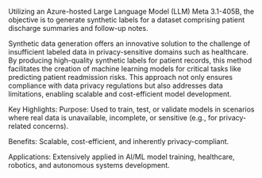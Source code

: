 Utilizing an Azure-hosted Large Language Model (LLM) Meta 3.1-405B, the objective is to generate synthetic labels for a dataset comprising patient discharge summaries and follow-up notes.

Synthetic data generation offers an innovative solution to the challenge of insufficient labeled data in privacy-sensitive domains such as healthcare. By producing high-quality synthetic labels for patient records, this method facilitates the creation of machine learning models for critical tasks like predicting patient readmission risks. This approach not only ensures compliance with data privacy regulations but also addresses data limitations, enabling scalable and cost-efficient model development.

Key Highlights:
Purpose: Used to train, test, or validate models in scenarios where real data is unavailable, incomplete, or sensitive (e.g., for privacy-related concerns).

Benefits: Scalable, cost-efficient, and inherently privacy-compliant.

Applications: Extensively applied in AI/ML model training, healthcare, robotics, and autonomous systems development.
